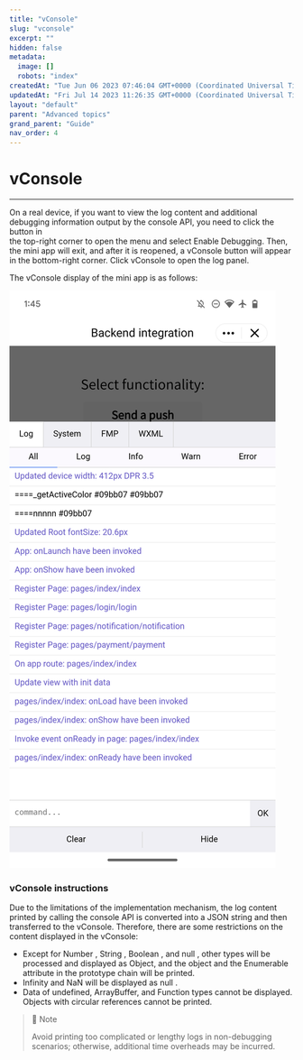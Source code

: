 ```yaml
---
title: "vConsole"
slug: "vconsole"
excerpt: ""
hidden: false
metadata: 
  image: []
  robots: "index"
createdAt: "Tue Jun 06 2023 07:46:04 GMT+0000 (Coordinated Universal Time)"
updatedAt: "Fri Jul 14 2023 11:26:35 GMT+0000 (Coordinated Universal Time)"
layout: "default"
parent: "Advanced topics"
grand_parent: "Guide"
nav_order: 4
---
```

# vConsole 
*** 
On a real device, if you want to view the log content and additional debugging information output by the console API, you need to click the button in  
the top-right corner to open the menu and select Enable Debugging. Then, the mini app will exit, and after it is reopened, a vConsole button will appear in the bottom-right corner. Click vConsole to open the log panel.

The vConsole display of the mini app is as follows:

![](../../assets/images/cd81523-vConsole.png)

### vConsole instructions

Due to the limitations of the implementation mechanism, the log content printed by calling the console API is converted into a JSON string and then transferred to the vConsole. Therefore, there are some restrictions on the content displayed in the vConsole:

- Except for Number , String , Boolean , and null , other types will be processed and displayed as Object, and the object and the Enumerable  
  attribute in the prototype chain will be printed.
- Infinity and NaN will be displayed as null .
- Data of undefined, ArrayBuffer, and Function types cannot be displayed.  
  Objects with circular references cannot be printed.

> 📘 Note
> 
> Avoid printing too complicated or lengthy logs in non-debugging scenarios; otherwise, additional time overheads may be incurred.

